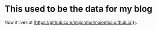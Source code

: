 # This used to be the data for my blog

Now it lives at [https://github.com/mojombo/mojombo.github.io]().
